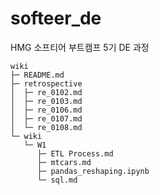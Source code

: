 # softeer_de
HMG 소프티어 부트캠프 5기 DE 과정

```
wiki
├─ README.md
├─ retrospective
│  ├─ re_0102.md
│  ├─ re_0103.md
│  ├─ re_0106.md
│  ├─ re_0107.md
│  └─ re_0108.md
└─ wiki
   └─ W1
      ├─ ETL Process.md
      ├─ mtcars.md
      ├─ pandas_reshaping.ipynb
      └─ sql.md

```